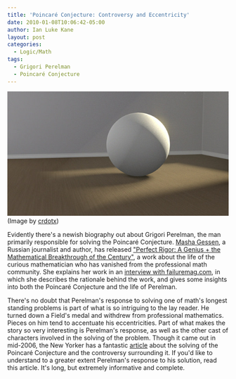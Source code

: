 ```yaml
---
title: 'Poincaré Conjecture: Controversy and Eccentricity'
date: 2010-01-08T10:06:42-05:00
author: Ian Luke Kane
layout: post
categories:
  - Logic/Math
tags:
  - Grigori Perelman
  - Poincaré Conjecture
---
```


![(Image by crdotx)](/assets/sphere.jpg)  
(Image by [crdotx](http://www.flickr.com/photos/crdot/5627705898/sizes/z/in/photostream/))

Evidently there's a newish biography out about Grigori Perelman, the
man primarily responsible for solving the Poincaré Conjecture.
[Masha Gessen](http://en.wikipedia.org/wiki/Masha_Gessen), a Russian
journalist and author, has released
["Perfect Rigor: A Genius + the Mathematical Breakthrough of the Century"](http://search.barnesandnoble.com/Perfect-Rigor/Masha-Gessen/e/9780151014064/?itm=1&USRI=Perfect+Rigor),
a work about the life of the curious mathematician who has vanished from
the professional math community. She explains her work in an
[interview with failuremag.com](http://www.failuremag.com/index.php/site/print/million_dollar_math_problem/),
in which she describes the rationale behind the work, and gives some
insights into both the Poincaré Conjecture and the life of Perelman.

There's no doubt that Perelman's response to solving one of math's longest standing problems is part of what is so intriguing to the lay reader. He turned down a Field's medal and withdrew from professional mathematics. Pieces on him tend to accentuate his eccentricities. Part of what makes the story so very interesting is Perelman's response, as well as the other cast of characters involved in the solving of the problem. Though it came out in mid-2006, the New Yorker has a fantastic [article](http://www.newyorker.com/archive/2006/08/28/060828fa_fact2?currentPage=all) about the solving of the Poincaré Conjecture and the controversy surrounding it. If you'd like to understand to a greater extent Perelman's response to his solution, read this article. It's long, but extremely informative and complete.